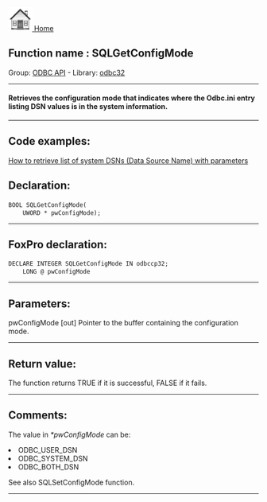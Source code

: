 [<img src="../../images/home.png"> Home ](https://github.com/VFPX/Win32API)  

## Function name : SQLGetConfigMode
Group: [ODBC API](../../functions_group.md#ODBC_API)  -  Library: [odbc32](../../../libraries.md#odbc32)  
***  


#### Retrieves the configuration mode that indicates where the Odbc.ini entry listing DSN values is in the system information.

***  


## Code examples:
[How to retrieve list of system DSNs (Data Source Name) with parameters](../../samples/sample_375.md)  

## Declaration:
```foxpro  
BOOL SQLGetConfigMode(
	UWORD * pwConfigMode);  
```  
***  


## FoxPro declaration:
```foxpro  
DECLARE INTEGER SQLGetConfigMode IN odbccp32;
	LONG @ pwConfigMode  
```  
***  


## Parameters:
pwConfigMode 
[out] Pointer to the buffer containing the configuration mode.  
***  


## Return value:
The function returns TRUE if it is successful, FALSE if it fails.  
***  


## Comments:
The value in <Em>*pwConfigMode</Em> can be:   
<LI>ODBC_USER_DSN  
<LI>ODBC_SYSTEM_DSN  
<LI>ODBC_BOTH_DSN   
  
See also SQLSetConfigMode function.  
  
***  

